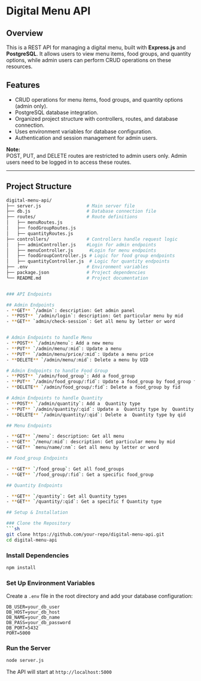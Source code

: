 # Digital Menu API

## Overview  
This is a REST API for managing a digital menu, built with **Express.js** and **PostgreSQL**. It allows users to view menu items, food groups, and quantity options, while admin users can perform CRUD operations on these resources.

## Features  
- CRUD operations for menu items, food groups, and quantity options (admin only).  
- PostgreSQL database integration.  
- Organized project structure with controllers, routes, and database connection.  
- Uses environment variables for database configuration.  
- Authentication and session management for admin users.  

**Note:**  
POST, PUT, and DELETE routes are restricted to admin users only. Admin users need to be logged in to access these routes.

---

## Project Structure  
```sh  
digital-menu-api/  
├── server.js                 # Main server file  
├── db.js                     # Database connection file  
├── routes/                   # Route definitions  
│   ├── menuRoutes.js  
│   ├── foodGroupRoutes.js  
│   ├── quantityRoutes.js  
├── controllers/              # Controllers handle request logic  
│   ├── adminController.js    #Login for admin endpoints
│   ├── menuController.js      #Login for menu endpoints
│   ├── foodGroupController.js # Logic for food group endpoints  
│   ├── quantityController.js  # Logic for quantity endpoints  
├── .env                      # Environment variables  
├── package.json              # Project dependencies  
└── README.md                 # Project documentation  


### API Endpoints

## Admin Endpoints
- **GET** `/admin`: description: Get admin panel
- **POST** `/admin/login`: description: Get particular menu by mid
- **GET** `admin/check-session`: Get all menu by letter or word


# Admin Endpoints to handle Menu
- **POST** `/admin/menu`: Add a new menu
- **PUT** `/admin/menu/:mid`: Update a menu
- **PUT** `/admin/menu/price/:mid`: Update a menu price
- **DELETE** `/admin/menu/:mid`: Delete a menu by UID

# Admin Endpoints to handle Food Group
- **POST** `/admin/food_group`: Add a food_group
- **PUT** `/admin/food_group/:fid`: Update a food_group by food_group fid
- **DELETE** `/admin/food_group/:fid`: Delete a food_group by fid

# Admin Endpoints to handle Quantity
- **POST** `/admin/quantity`: Add a  Quantity type
- **PUT** `/admin/quantity/:qid`: Update a  Quantity type by  Quantity qid
- **DELETE** `/admin/quantity/:qid`: Delete a  Quantity type by qid

## Menu Endpoints

- **GET** `/menu`: description: Get all menu
- **GET** `/menu/:mid`: description: Get particular menu by mid
- **GET** `menu/name/:nm`: Get all menu by letter or word

## Food_group Endpoints

- **GET** `/food_group`: Get all food_groups
- **GET** `/food_group/:fid`: Get a specific food_group

## Quantity Endpoints

- **GET** `/quantity`: Get all Quantity types
- **GET** `/quantity/:qid`: Get a specific f Quantity type

## Setup & Installation

### Clone the Repository
```sh
git clone https://github.com/your-repo/digital-menu-api.git
cd digital-menu-api
```

### Install Dependencies
```sh
npm install
```

### Set Up Environment Variables
Create a `.env` file in the root directory and add your database configuration:
```env
DB_USER=your_db_user
DB_HOST=your_db_host
DB_NAME=your_db_name
DB_PASS=your_db_password
DB_PORT=5432
PORT=5000
```

### Run the Server
```sh
node server.js
```
The API will start at `http://localhost:5000`






